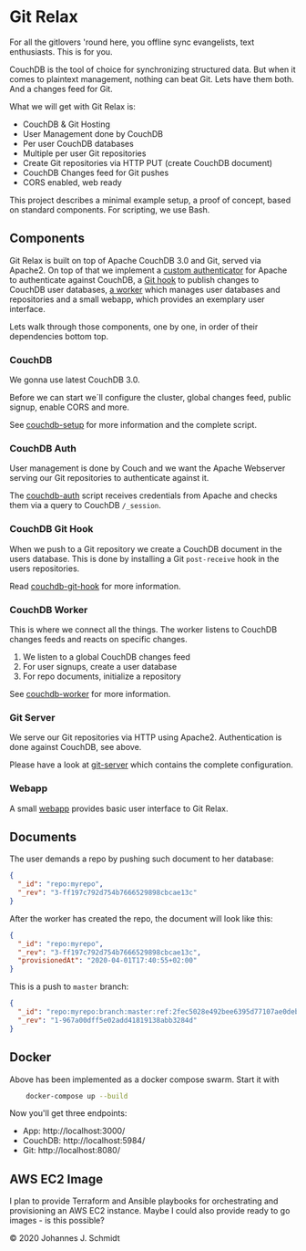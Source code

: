 # Git Relax
For all the gitlovers 'round here, you offline sync evangelists, text enthusiasts. This is for you.

CouchDB is the tool of choice for synchronizing structured data. But when it comes to plaintext management, nothing can beat Git. Lets have them both. And a changes feed for Git.

What we will get with Git Relax is:

* CouchDB & Git Hosting
* User Management done by CouchDB
* Per user CouchDB databases
* Multiple per user Git repositories
* Create Git repositories via HTTP PUT (create CouchDB document)
* CouchDB Changes feed for Git pushes
* CORS enabled, web ready

This project describes a minimal example setup, a proof of concept, based on standard components. For scripting, we use Bash.


## Components
Git Relax is built on top of Apache CouchDB 3.0 and Git, served via Apache2. On top of that we implement a [custom authenticator](git-server/couchdb-auth) for Apache to authenticate against CouchDB, a [Git hook](git-server/couchdb-git-hook) to publish changes to CouchDB user databases, [a worker](couchdb-worker) which manages user databases and repositories and a small webapp, which provides an exemplary user interface.

Lets walk through those components, one by one, in order of their dependencies bottom top.


### CouchDB
We gonna use latest CouchDB 3.0.

Before we can start we´ll configure the cluster, global changes feed, public signup, enable CORS and more.

See [couchdb-setup](couchdb-setup) for more information and the complete script.


### CouchDB Auth
User management is done by Couch and we want the Apache Webserver serving our Git repositories to authenticate against it.

The [couchdb-auth](git-server/couchdb-auth) script receives credentials from Apache and checks them via a query to CouchDB `/_session`.


### CouchDB Git Hook
When we push to a Git repository we create a CouchDB document in the users database. This is done by installing a Git `post-receive` hook in the users repositories.

Read [couchdb-git-hook](git-server/couchdb-git-hook) for more information.


### CouchDB Worker
This is where we connect all the things. The worker listens to CouchDB changes feeds and reacts on specific changes.

1. We listen to a global CouchDB changes feed
1. For user signups, create a user database
1. For repo documents, initialize a repository

See [couchdb-worker](couchdb-worker) for more information.


### Git Server
We serve our Git repositories via HTTP using Apache2. Authentication is done against CouchDB, see above.

Please have a look at [git-server](git-server) which contains the complete configuration.


### Webapp
A small [webapp](webapp) provides basic user interface to Git Relax.


## Documents
The user demands a repo by pushing such document to her database:
```json
{
  "_id": "repo:myrepo",
  "_rev": "3-ff197c792d754b7666529898cbcae13c"
}
```

After the worker has created the repo, the document will look like this:
```json
{
  "_id": "repo:myrepo",
  "_rev": "3-ff197c792d754b7666529898cbcae13c",
  "provisionedAt": "2020-04-01T17:40:55+02:00"
}
```

This is a push to `master` branch:
```json
{
  "_id": "repo:myrepo:branch:master:ref:2fec5028e492bee6395d77107ae0debd3dd855f2",
  "_rev": "1-967a00dff5e02add41819138abb3284d"
}
```


## Docker
Above has been implemented as a docker compose swarm. Start it with

```sh
	docker-compose up --build
```

Now you'll get three endpoints:

* App: http://localhost:3000/
* CouchDB: http://localhost:5984/
* Git: http://localhost:8080/


## AWS EC2 Image
I plan to provide Terraform and Ansible playbooks for orchestrating and provisioning an AWS EC2 instance. Maybe I could also provide ready to go images - is this possible?


© 2020 Johannes J. Schmidt
